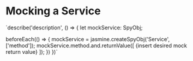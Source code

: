 # Mocking a Service

`describe('description', () => {
  let mockService: SpyObj<Service>;
  
  beforeEach(() => {
    mockService = jasmine.createSpyObj('Service', ['method']);
    mockService.method.and.returnValue([ {insert desired mock return value} ]);
  })
})`

